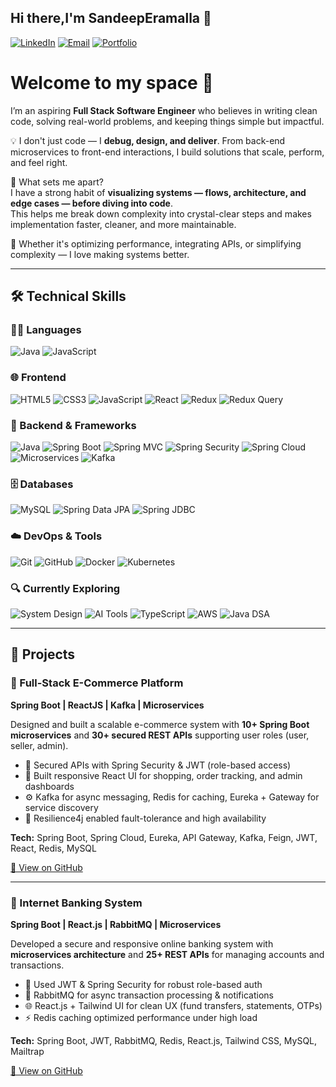 ## Hi there,I'm SandeepEramalla 👋
[![LinkedIn](https://img.shields.io/badge/LinkedIn-%230077B5.svg?style=for-the-badge&logo=linkedin&logoColor=white)](www.linkedin.com/in/sandeepe)
[![Email](https://img.shields.io/badge/Email-D14836?style=for-the-badge&logo=gmail&logoColor=white)](mailto:sandeeperamalla@gmail.com)
[![Portfolio](https://img.shields.io/badge/Portfolio-121212?style=for-the-badge&logo=github&logoColor=white)](https://your-portfolio-link.com)

# Welcome to my space 👋

I’m an aspiring **Full Stack Software Engineer** who believes in writing clean code, solving real-world problems, and keeping things simple but impactful.

💡 I don't just code — I **debug, design, and deliver**. From back-end microservices to front-end interactions, I build solutions that scale, perform, and feel right.

🎯 What sets me apart?  
I have a strong habit of **visualizing systems — flows, architecture, and edge cases — before diving into code**.  
This helps me break down complexity into crystal-clear steps and makes implementation faster, cleaner, and more maintainable.

💬 Whether it's optimizing performance, integrating APIs, or simplifying complexity — I love making systems better.


---

## 🛠️ Technical Skills

### 👨‍💻 Languages
![Java](https://img.shields.io/badge/Java-007396?style=flat&logo=java&logoColor=white)
![JavaScript](https://img.shields.io/badge/JavaScript-F7DF1E?style=flat&logo=javascript&logoColor=black)

### 🌐 Frontend
![HTML5](https://img.shields.io/badge/HTML5-E34F26?style=flat&logo=html5&logoColor=white)
![CSS3](https://img.shields.io/badge/CSS3-1572B6?style=flat&logo=css3&logoColor=white)
![JavaScript](https://img.shields.io/badge/JavaScript-F7DF1E?style=flat&logo=javascript&logoColor=black)
![React](https://img.shields.io/badge/React-20232A?style=flat&logo=react&logoColor=61DAFB)
![Redux](https://img.shields.io/badge/Redux-764ABC?style=flat&logo=redux&logoColor=white)
![Redux Query](https://img.shields.io/badge/Redux_Query-blue?style=flat)

### 🧩 Backend & Frameworks
![Java](https://img.shields.io/badge/Java-007396?style=flat&logo=java&logoColor=white)
![Spring Boot](https://img.shields.io/badge/Spring_Boot-6DB33F?style=flat&logo=spring-boot&logoColor=white)
![Spring MVC](https://img.shields.io/badge/Spring_MVC-6DB33F?style=flat)
![Spring Security](https://img.shields.io/badge/Spring_Security-6DB33F?style=flat)
![Spring Cloud](https://img.shields.io/badge/Spring_Cloud-6DB33F?style=flat)
![Microservices](https://img.shields.io/badge/Microservices-007ACC?style=flat)
![Kafka](https://img.shields.io/badge/Kafka-231F20?style=flat&logo=apache-kafka&logoColor=white)

### 🗄️ Databases
![MySQL](https://img.shields.io/badge/MySQL-4479A1?style=flat&logo=mysql&logoColor=white)
![Spring Data JPA](https://img.shields.io/badge/Spring_Data_JPA-6DB33F?style=flat)
![Spring JDBC](https://img.shields.io/badge/Spring_JDBC-6DB33F?style=flat)

### ☁️ DevOps & Tools
![Git](https://img.shields.io/badge/Git-F05032?style=flat&logo=git&logoColor=white)
![GitHub](https://img.shields.io/badge/GitHub-181717?style=flat&logo=github&logoColor=white)
![Docker](https://img.shields.io/badge/Docker-2496ED?style=flat&logo=docker&logoColor=white)
![Kubernetes](https://img.shields.io/badge/Kubernetes-326CE5?style=flat&logo=kubernetes&logoColor=white)

### 🔍 Currently Exploring
![System Design](https://img.shields.io/badge/System_Design-808080?style=flat)
![AI Tools](https://img.shields.io/badge/AI_Tools-5F5F5F?style=flat)
![TypeScript](https://img.shields.io/badge/TypeScript-3178C6?style=flat&logo=typescript&logoColor=white)
![AWS](https://img.shields.io/badge/AWS-232F3E?style=flat&logo=amazon-aws&logoColor=white)
![Java DSA](https://img.shields.io/badge/DSA-333333?style=flat&logo=codewars&logoColor=white)


---

## 🚀 Projects

### 🛒 Full-Stack E-Commerce Platform  
**Spring Boot | ReactJS | Kafka | Microservices**

Designed and built a scalable e-commerce system with **10+ Spring Boot microservices** and **30+ secured REST APIs** supporting user roles (user, seller, admin).  
- 🔐 Secured APIs with Spring Security & JWT (role-based access)  
- 🛒 Built responsive React UI for shopping, order tracking, and admin dashboards  
- ⚙️ Kafka for async messaging, Redis for caching, Eureka + Gateway for service discovery  
- 🧱 Resilience4j enabled fault-tolerance and high availability  

**Tech:** Spring Boot, Spring Cloud, Eureka, API Gateway, Kafka, Feign, JWT, React, Redis, MySQL  

[🔗 View on GitHub](https://github.com/your-username/ecommerce-platform)

---

### 🏦 Internet Banking System  
**Spring Boot | React.js | RabbitMQ | Microservices**

Developed a secure and responsive online banking system with **microservices architecture** and **25+ REST APIs** for managing accounts and transactions.  
- 🔐 Used JWT & Spring Security for robust role-based auth  
- 📨 RabbitMQ for async transaction processing & notifications  
- 🌐 React.js + Tailwind UI for clean UX (fund transfers, statements, OTPs)  
- ⚡ Redis caching optimized performance under high load  

**Tech:** Spring Boot, JWT, RabbitMQ, Redis, React.js, Tailwind CSS, MySQL, Mailtrap  

[🔗 View on GitHub](https://github.com/your-username/internet-banking-system)


